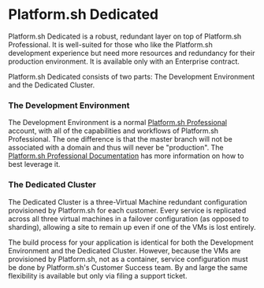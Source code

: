 # Platform.sh Dedicated

Platform.sh Dedicated is a robust, redundant layer on top of Platform.sh Professional.  It is well-suited for those who like the Platform.sh development experience but need more resources and redundancy for their production environment.  It is available only with an Enterprise contract.

Platform.sh Dedicated consists of two parts: The Development Environment and the Dedicated Cluster.

### The Development Environment

The Development Environment is a normal [Platform.sh Professional](https://docs.platform.sh/) account, with all of the capabilities and workflows of Platform.sh Professional.  The one difference is that the master branch will not be associated with a domain and thus will never be "production".  The [Platform.sh Professional Documentation](https://docs.platform.sh/) has more information on how to best leverage it.

### The Dedicated Cluster

The Dedicated Cluster is a three-Virtual Machine redundant configuration provisioned by Platform.sh for each customer.  Every service is replicated across all three virtual machines in a failover configuration (as opposed to sharding), allowing a site to remain up even if one of the VMs is lost entirely.

The build process for your application is identical for both the Development Environment and the Dedicated Cluster.  However, because the VMs are provisioned by Platform.sh, not as a container, service configuration must be done by Platform.sh's Customer Success team.  By and large the same flexibility is available but only via filing a support ticket.
